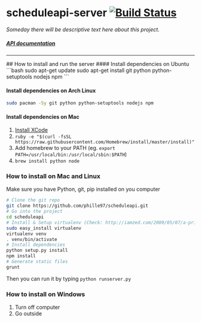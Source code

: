 # scheduleapi-server [![Build Status](https://travis-ci.org/phille97/scheduleapi-server.svg?branch=master)](https://travis-ci.org/phille97/scheduleapi-server)


*Someday there will be descriptive text here about this project.*
##### [API documentation](https://github.com/phille97/scheduleapi-server/blob/master/api_doc.md)
<hr>
## How to install and run the server
#### Install dependencies on Ubuntu
```bash
sudo apt-get update
sudo apt-get install git python python-setuptools nodejs npm
```

#### Install dependencies on Arch Linux
```bash
sudo pacman -Sy git python python-setuptools nodejs npm
```

#### Install dependencies on Mac 
1. [Install XCode](http://developer.apple.com/xcode/)
2. `ruby -e "$(curl -fsSL https://raw.githubusercontent.com/Homebrew/install/master/install)" `
3. Add homebrew to your PATH (eg. `export PATH=/usr/local/bin:/usr/local/sbin:$PATH`)
4. `brew install python node`

### How to install on Mac and Linux
Make sure you have Python, git, pip installed on you computer
```bash
# Clone the git repo
git clone https://github.com/phille97/scheduleapi.git
# Go into the project
cd scheduleapi
# Install & Setup virtualenv (Check: http://iamzed.com/2009/05/07/a-primer-on-virtualenv/)
sudo easy_install virtualenv
virtualenv venv
. venv/bin/activate 
# Install dependencies
python setup.py install
npm install
# Generate static files
grunt
```
Then you can run it by typing `python runserver.py`
### How to install on Windows
1. Turn off computer
2. Go outside
